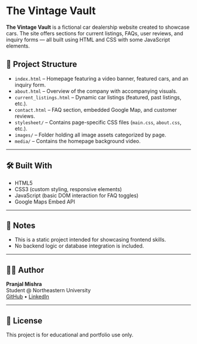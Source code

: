 # The Vintage Vault

**The Vintage Vault** is a fictional car dealership website created to showcase cars. The site offers sections for current listings, FAQs, user reviews, and inquiry forms — all built using HTML and CSS with some JavaScript elements.  


## 📁 Project Structure

- `index.html` – Homepage featuring a video banner, featured cars, and an inquiry form.
- `about.html` – Overview of the company with accompanying visuals.
- `current_listings.html` – Dynamic car listings (featured, past listings, etc.).
- `contact.html` – FAQ section, embedded Google Map, and customer reviews.
- `stylesheet/` – Contains page-specific CSS files (`main.css`, `about.css`, etc.).
- `images/` – Folder holding all image assets categorized by page.
- `media/` – Contains the homepage background video.

---

## 🛠️ Built With

- HTML5
- CSS3 (custom styling, responsive elements)
- JavaScript (basic DOM interaction for FAQ toggles)
- Google Maps Embed API


---

## 📌 Notes

- This is a static project intended for showcasing frontend skills.  
- No backend logic or database integration is included.


---

## 👨‍💻 Author

**Pranjal Mishra**  
Student @ Northeastern University  
[GitHub]((https://github.com/PranjalMishra16)) • [LinkedIn](www.linkedin.com/in/pranjal-mishra-2a880a289)

---

## 📄 License

This project is for educational and portfolio use only.
